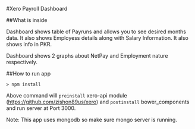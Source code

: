 #Xero Payroll Dashboard

##What is inside

Dashboard shows table of Payruns and allows you to see desired months data. It also shows Employess
details along with Salary Information. It also shows info in PKR.

Dashboard shows 2 graphs about NetPay and Employment nature respectively.


##How to run app

 `> npm install`

Above command will `preinstall` xero-api module (https://github.com/zishon89us/xero) and
`postinstall` bower_components and run server at Port 3000.

Note: This app uses mongodb so make sure mongo server is running.
